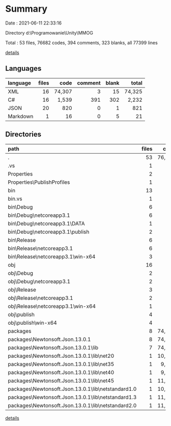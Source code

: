 # Summary

Date : 2021-06-11 22:33:16

Directory d:\Programowanie\Unity\MMOG

Total : 53 files,  76682 codes, 394 comments, 323 blanks, all 77399 lines

[details](details.md)

## Languages
| language | files | code | comment | blank | total |
| :--- | ---: | ---: | ---: | ---: | ---: |
| XML | 16 | 74,307 | 3 | 15 | 74,325 |
| C# | 16 | 1,539 | 391 | 302 | 2,232 |
| JSON | 20 | 820 | 0 | 1 | 821 |
| Markdown | 1 | 16 | 0 | 5 | 21 |

## Directories
| path | files | code | comment | blank | total |
| :--- | ---: | ---: | ---: | ---: | ---: |
| . | 53 | 76,682 | 394 | 323 | 77,399 |
| .vs | 1 | 14 | 0 | 0 | 14 |
| Properties | 2 | 22 | 3 | 0 | 25 |
| Properties\PublishProfiles | 1 | 14 | 3 | 0 | 17 |
| bin | 13 | 266 | 0 | 1 | 267 |
| bin\.vs | 1 | 9 | 0 | 0 | 9 |
| bin\Debug | 6 | 150 | 0 | 1 | 151 |
| bin\Debug\netcoreapp3.1 | 6 | 150 | 0 | 1 | 151 |
| bin\Debug\netcoreapp3.1\DATA | 1 | 54 | 0 | 1 | 55 |
| bin\Debug\netcoreapp3.1\publish | 2 | 43 | 0 | 0 | 43 |
| bin\Release | 6 | 107 | 0 | 0 | 107 |
| bin\Release\netcoreapp3.1 | 6 | 107 | 0 | 0 | 107 |
| bin\Release\netcoreapp3.1\win-x64 | 3 | 54 | 0 | 0 | 54 |
| obj | 16 | 651 | 39 | 20 | 710 |
| obj\Debug | 2 | 18 | 19 | 10 | 47 |
| obj\Debug\netcoreapp3.1 | 2 | 18 | 19 | 10 | 47 |
| obj\Release | 3 | 38 | 20 | 10 | 68 |
| obj\Release\netcoreapp3.1 | 2 | 18 | 20 | 10 | 48 |
| obj\Release\netcoreapp3.1\win-x64 | 1 | 9 | 10 | 5 | 24 |
| obj\publish | 4 | 279 | 0 | 0 | 279 |
| obj\publish\win-x64 | 4 | 279 | 0 | 0 | 279 |
| packages | 8 | 74,208 | 0 | 14 | 74,222 |
| packages\Newtonsoft.Json.13.0.1 | 8 | 74,208 | 0 | 14 | 74,222 |
| packages\Newtonsoft.Json.13.0.1\lib | 7 | 74,192 | 0 | 9 | 74,201 |
| packages\Newtonsoft.Json.13.0.1\lib\net20 | 1 | 10,335 | 0 | 1 | 10,336 |
| packages\Newtonsoft.Json.13.0.1\lib\net35 | 1 | 9,483 | 0 | 1 | 9,484 |
| packages\Newtonsoft.Json.13.0.1\lib\net40 | 1 | 9,683 | 0 | 1 | 9,684 |
| packages\Newtonsoft.Json.13.0.1\lib\net45 | 1 | 11,305 | 0 | 1 | 11,306 |
| packages\Newtonsoft.Json.13.0.1\lib\netstandard1.0 | 1 | 10,992 | 0 | 2 | 10,994 |
| packages\Newtonsoft.Json.13.0.1\lib\netstandard1.3 | 1 | 11,114 | 0 | 2 | 11,116 |
| packages\Newtonsoft.Json.13.0.1\lib\netstandard2.0 | 1 | 11,280 | 0 | 1 | 11,281 |

[details](details.md)